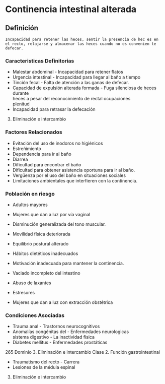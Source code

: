 # Continencia intestinal alterada
## Definición
	Incapacidad para retener las heces, sentir la presencia de hec es en el recto, relajarse y almacenar las heces cuando no es convenien te defecar.

### Caracteristicas Definitorias
- Malestar abdominal  - Incapacidad para retener flatos  
- Urgencia intestinal  - Incapacidad para llegar al baño 
a tiempo  
- Tinción fecal  - Falta de atención a las ganas de 
defecar.  
- Capacidad de expulsión alterada 
formada  - Fuga silenciosa de heces 
durante  
 heces a pesar del reconocimiento 
de rectal  ocupaciones  
 plenitud    
- Incapacidad para retrasar la defecación   
 
 
 
 
 
 
 
 
 
 
3. Eliminación e intercambio

### Factores Relacionados
- Evitación del uso de inodoros no 
higiénicos   
- Estreñimiento   
- Dependencia para ir al baño   
- Diarrea   
- Dificultad para encontrar el baño   
- Dificultad para obtener 
asistencia oportuna para ir al 
baño.   
- Vergüenza por el uso del baño 
en situaciones sociales   
- Limitaciones ambientales que 
interfieren con la continencia.

### Población en riesgo
- Adultos mayores   
- Mujeres que dan a luz por vía 
vaginal   
 
- Disminución generalizada del tono muscular.   
- Movilidad física deteriorada   
- Equilibrio postural alterado   
- Hábitos dietéticos inadecuados   
- Motivación inadecuada para 
mantener la continencia.   
- Vaciado incompleto del intestino   
- Abuso de laxantes   
- Estresores  
 
 
 
 
 
- Mujeres que dan a luz con 
extracción obstétrica

### Condiciones Asociadas
- Trauma anal  - Trastornos 
neurocognitivos  
- Anomalías congénitas del  - Enfermedades 
neurologicas  
 sistema digestivo  - La inactividad física  
- Diabetes mellitus  - Enfermedades 
prostáticas  
 
 
265 
Dominio 3. Eliminación e intercambio  Clase 2. Función gastrointestinal  
 
 
 
- Traumatismo del recto  - Carrera   
- Lesiones de la médula espinal   
 
 
 
 
 
 
3. Eliminación e intercambio

